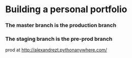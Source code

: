 # Building a personal portfolio

### The master branch is the production branch

### The staging branch is the pre-prod branch

prod at http://alexandrezt.pythonanywhere.com/
